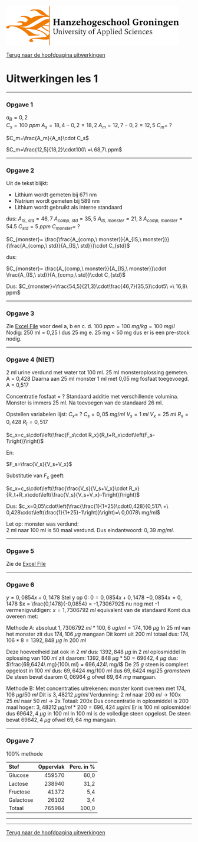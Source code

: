 ![Hanze](../../hanze/hanze.png)

[Terug naar de hoofdpagina uitwerkingen](../uitwerkingen.md)

# Uitwerkingen les 1

---

### Opgave 1

$a_B = 0,2$  
$C_s = 100\ ppm$
$A_s = 18,4 - 0,2 = 18,2$
$A_m = 12,7 - 0,2 = 12,5$ 
$C_m =\ ?$

$C_m=\frac{A_m}{A_s}\cdot C_s$

$C_m=\frac{12,5}{18,2}\cdot100\ =\ 68,7\ ppm$

---

### Opgave 2
Uit de tekst blijkt:
- Lithium wordt gemeten bij 671 nm
- Natrium wordt gemeten bij 589 nm
- Lithium wordt gebruikt als interne standaard

dus:
$A_{IS,\ std} = 46,7$
$A_{comp,\ std} = 35,5$
$A_{IS,\ monster} = 21,3$
$A_{comp,\ monster} = 54.5$
$C_{std} = 5\ ppm$
$C_{monster} =\ ?$

$C_{monster}= \frac{\frac{A_{comp,\ monster}}{A_{IS,\ monster}}}{\frac{A_{comp,\ std}}{A_{IS,\ std}}}\cdot C_{std}$

dus:

$C_{monster}= \frac{A_{comp,\ monster}}{A_{IS,\ monster}}\cdot \frac{A_{IS,\ std}}{A_{comp,\ std}}\cdot C_{std}$

Dus:
$C_{monster}=\frac{54,5}{21,3}\cdot\frac{46,7}{35,5}\cdot5\ =\ 16,8\ ppm$

---

### Opgave 3

Zie [Excel File](./files/les2_uitwerkingen.xlsx) voor deel a, b en c.
d.
$100\ ppm = 100\ mg/kg = 100\ mg/l$
Nodig: 250 ml = 0,25 l dus 25 mg
e.
25 mg < 50 mg dus er is een pre-stock nodig.

---

### Opgave 4 (NIET)

2 ml urine verdund met water tot 100 ml.
25 ml monsteroplossing gemeten. A = 0,428
Daarna aan 25 ml monster 1 ml met 0,05 mg fosfaat toegevoegd. A = 0,517 

Concentratie fosfaat = ?
Standaard additie met verschillende volumina. Monster is immers 25 ml. Na toevoegen van de standaard 26 ml.

Opstellen variabelen lijst:
$C_x =\ ?$
$C_s = 0,05\ mg/ml$
$V_s = 1\ ml$
$V_x = 25\ ml$
$R_x = 0,428$
$R_t = 0,517$

$c_x=c_s\cdot\left(\frac{F_s\cdot R_x}{R_t+R_x\cdot\left(F_s-1\right)}\right)$

En:

$F_s=\frac{V_s}{V_s+V_x}$

Substitutie van $F_s$ geeft:

$c_x=c_s\cdot\left(\frac{\frac{V_s}{V_s+V_x}\cdot R_x}{R_t+R_x\cdot\left(\frac{V_s}{V_s+V_x}-1\right)}\right)$

Dus:
$c_x=0,05\cdot\left(\frac{\frac{1}{1+25}\cdot0,428}{0,517\ +\ 0,428\cdot\left(\frac{1}{1+25}-1\right)}\right)=\ 0,0078\ mg/ml$


Let op: monster was verdund:  
2 ml naar 100 ml is 50 maal verdund.
Dus eindantwoord: $0,39\ mg/ml$. 

---

### Opgave 5

Zie de [Excel File](./files/les2_uitwerkingen.xlsx)

---

### Opgave 6

$y = 0,0854x + 0,1478$
Stel y op 0:
$0 = 0,0854x + 0,1478$
$-0,0854x = 0,1478$
$x = \frac{0,1478}{-0,0854} = -1,7306792$
nu nog met -1 vermenigvuldigen:
$x = 1,7306792\ ml$ equivalent van de standaard
Komt dus overeen met:

Methode A: absoluut 
$1,7306792\ ml * 100,6\ ug/ml = 174,106\ \mu g$
In 25 ml van het monster zit dus $174,106\ \mu g$ mangaan
Dit komt uit 200 ml totaal dus: 
$174,106 * 8 = 1392,848\  \mu g\ in\ 200\ ml$

Deze hoeveelheid zat ook in $2\ ml$ dus:
$1392,848\ \mu g$ in $2\ ml$ oplosmiddel
In oplossing van $100\ ml$ zit daarom:
$1392,848\ \mu g * 50 = 69642,4\ \mu g$
dus: 
$\frac{69,6424\ mg}{100\ ml} = 696,424\ mg/l$
De $25\ g$ steen is compleet opgelost in $100\ ml$
dus:
$69,6424\ mg/100\ ml$ dus $69,6424\ mg/25\ gram steen$
De steen bevat daarom $0,06964\ g$ ofwel $69,64\ mg$ mangaan.


Methode B: 
Met concentraties uitrekenen:
monster komt overeen met $174,106\ \mu g/50\ ml$
Dit is $3,48212\ \mu g/ml$
Verdunning:
$2\ ml$ naar $200\ ml$ -> 100x
$25\ ml$ naar $50\ ml$ -> 2x
Totaal: 200x
Dus concentratie in oplosmiddel is 200 maal hoger:
$3,48212\ \mu g/ml * 200 = 696,424\ \mu g/ml$
Er is 100 ml oplosmiddel dus $69642,4\ \mu g$ in 100 ml
In 100 ml is de volledige steen opgelost.
De steen bevat $69642,4\ \mu g$ ofwel $69,64\ mg$ mangaan.

---

### Opgave 7

100% methode

| Stof          | Oppervlak     | Perc. in %  |
|:------------- |--------------:| -----------:|
| Glucose       | 459570        | 60,0        |
| Lactose       | 238940        | 31,2        |
| Fructose      | 41372         | 5,4         |
| Galactose     | 26102         | 3,4         | 
| Totaal        | 765984        | 100,0       |

---


--- 

[Terug naar de hoofdpagina uitwerkingen](../uitwerkingen.md)

<script type="text/x-mathjax-config">
  MathJax.Hub.Config({
    tex2jax: {
      inlineMath: [ ['$','$'], ["\\(","\\)"] ],
      processEscapes: true
    }
  });
</script>
    
<script type="text/javascript"
        src="https://cdn.mathjax.org/mathjax/latest/MathJax.js?config=TeX-AMS-MML_HTMLorMML">
</script>